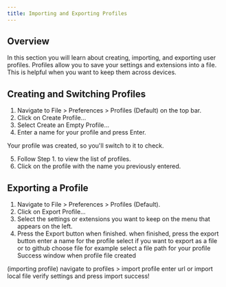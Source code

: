```yaml
---
title: Importing and Exporting Profiles
---
```


## Overview
In this section you will learn about creating, importing, and exporting user profiles. Profiles allow you to save your settings and extensions into a file. This is helpful when you want to keep them across devices. 

## Creating and Switching Profiles
1. Navigate to File > Preferences > Profiles (Default) on the top bar.
2. Click on Create Profile...
3. Select Create an Empty Profile...
4. Enter a name for your profile and press Enter.

Your profile was created, so you'll switch to it to check.

5. Follow Step 1. to view the list of profiles.
6. Click on the profile with the name you previously entered.

## Exporting a Profile
1. Navigate to File > Preferences > Profiles (Default).
2. Click on Export Profile...
3. Select the settings or extensions you want to keep on the menu that appears on the left.
4. Press the Export button when finished.
when finished, press the export button
enter a name for the profile
select if you want to export as a file or to github choose file for example
select a file path for your profile
Success window when profile file created

(importing profile) navigate to profiles > import profile
enter url or import local file
verify settings and press import
success!


